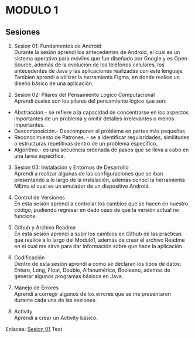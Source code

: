 # MODULO 1  
## Sesiones
1. Sesion 01: Fundamentos de Android<br>
     Durante la sesión aprendí los antecedentes de Android, el cual es un sistema operativo para móviles que fue diseñado por Google y es Open Source, además de la evolución de los teléfonos celulares, los antecedentes de Java y las aplicaciones realizadas con este lenguaje.<br>
Tambien aprendi a utilizar la herramienta Figma, en donde realice un diseño básico de una aplicación.  

2. Sesion 02: Pilares del Pensamiento Logico Computacional<br>
Aprendi cuales son los pilares del pensamiento lógico que son: 
* Abstraccion.- se refiere a la capacidad de concentrarse en los aspectos importantes de un problema y omitir detalles irrelevantes o menos importantes. 
* Descomposición.- Descomponer el problema en partes más pequeñas
* Reconocimiento de Patrones. -  se a identificar regularidades, similitudes o estructuras repetitivas dentro de un problema específico.
* Algoritmo.-  es una secuencia ordenada de pasos que se lleva a cabo  en una tarea específica.


3. Sesion 03: Instalación y Entornos de Desarrollo<br>
   Aprendí a realizar algunas de las configuraciones que se iban presentando a lo largo de la instalación, además conocí la herramienta MEmu el cual es un emulador de un dispositivo Android.
   
4. Control de Versiones<br>
   En esta sesión aprendi a controlar los cambios que se hacen en nuestro código, pudiendo regresar en dado caso de que la versión actual no funcione. 
   
5. Github y Archivo Readme<br>
   En esta sesión aprendí a subir los cambios en Github de las prácticas que realicé a lo largo del Modulo1, además de crear el archivo Readme en el cual me sirve para dar información sobre que hace la aplicación.
   
6. Codificación<br>
  Dentro de esta sesión aprendí a como se declaran los tipos de datos: Entero, Long, Float, Double, Alfanumérico, Booleano, ademas de generar algunos programas básicos en Java.
   
7. Manejo de Errores<br>
    Aprendí a corregir algunos de los errores que se me presentaron durante cada una de las sesiones.
   
8. Activity<br>
    Aprendi a crear un Activity básico.

   
Enlaces:
[Sesion 01](app)&nbsp;Text
